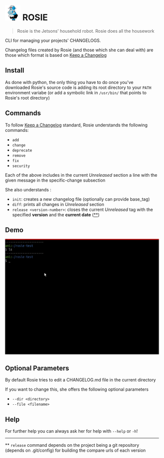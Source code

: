 # <img src="rosie-jetsons.jpg" alt="drawing" height="50"/> ROSIE

> Rosie is the Jetsons' household robot. Rosie does all the housework

CLI for managing your projects' CHANGELOGS.
 
Changelog files created by Rosie (and those which she can deal with) are those which format is based on [Keep a Changelog](https://keepachangelog.com/en/1.0.0/)


## Install

As done with python, the only thing you have to do once you've downloaded Rosie's source code is adding its root directory to your `PATH` environment variabe (or add a symbolic link in `/usr/bin/` that points to Rosie's root directory)


## Commands

To follow [Keep a Changelog](https://keepachangelog.com/en/1.0.0/) standard, Rosie understands the following commands:

 - `add`
 - `change`
 - `deprecate`
 - `remove`
 - `fix`
 - `security`
 
 
 Each of the above includes in the current *Unreleased* section a line with the given message in the specific-change subsection
  
 
 She also understands : 
 
  - `init`: creates a new changelog file (optionally can provide base_tag)
  - `diff`: prints all changes in *Unreleased* section
  - `release <version-number>`: closes the current *Unreleased* tag with the specified **version** and the **current date** ([**](#release-comment))


 
## Demo
![](rosie-demo.gif)

 
## Optional Parameters
By default Rosie tries to edit a CHANGELOG.md file in the current directory
 
If you want to change this, she offers the following optional parameters
 
 - `--dir <directory>`
 - `--file <filename>`
  
## Help
 For further help you can always ask her for help with `--help` or `-h`!
 
------
<a name="release-comment"></a> ** `release` command depends on the project being a git repository (depends on .git/config) for building the compare urls of each version
